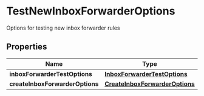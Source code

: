 

# TestNewInboxForwarderOptions

Options for testing new inbox forwarder rules
## Properties

Name | Type | Description | Notes
------------ | ------------- | ------------- | -------------
**inboxForwarderTestOptions** | [**InboxForwarderTestOptions**](InboxForwarderTestOptions) |  | 
**createInboxForwarderOptions** | [**CreateInboxForwarderOptions**](CreateInboxForwarderOptions) |  | 



